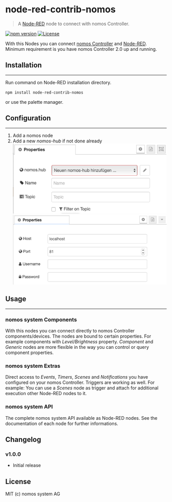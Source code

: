 # node-red-contrib-nomos
> A <a href="http://nodered.org" target="_new">Node-RED</a> node to connect with nomos Controller.

[![npm version](https://badge.fury.io/js/node-red-contrib-nomos.svg)](https://badge.fury.io/js/node-red-contrib-nomos)
[![License][mit-badge]][mit-url]

With this Nodes you can connect [nomos Controller](https://www.nomos-system.com) and [Node-RED](https://nodered.org/). Minimum requirement is you have nomos Controller 2.0 up and running.

## Installation
-------

Run command on Node-RED installation directory.

	npm install node-red-contrib-nomos

or use the palette manager.

## Configuration
-----
1. Add a nomos node
2. Add a new *nomos-hub* if not done already
![img2](https://github.com/nomos-system/node-red-contrib-nomos/raw/master/docs/img2.png)
![img1](https://github.com/nomos-system/node-red-contrib-nomos/raw/master/docs/img1.png)


## Usage
-----

### nomos system Components
With this nodes you can connect directly to nomos Controller components/devices. The nodes are bound to certain properties. For example components with *Level/Brightness* property. *Component* and *Generic* nodes are more flexible in the way you can control or query component properties.

### nomos system Extras
Direct access to *Events*, *Timers*, *Scenes* and *Notifications* you have configured on your nomos Controller. Triggers are working as well. For example: You can use a *Scenes* node as trigger and attach for additional execution other Node-RED nodes to it.

### nomos system API
The complete nomos system API available as Node-RED nodes. See the documentation of each node for further informations.


## Changelog

### v1.0.0
* Initial release

## License

MIT (c) nomos system AG

[mit-badge]: https://img.shields.io/badge/License-MIT-blue.svg?style=flat
[mit-url]: LICENSE

